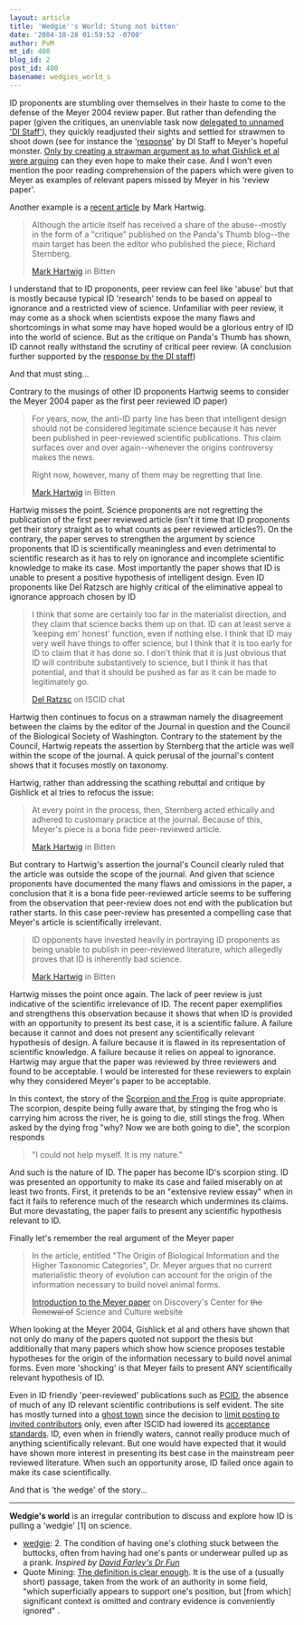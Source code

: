 ```yaml
---
layout: article
title: 'Wedgie''s World: Stung not bitten'
date: '2004-10-28 01:59:52 -0700'
author: PvM
mt_id: 480
blog_id: 2
post_id: 480
basename: wedgies_world_s
---
```

ID proponents are stumbling over themselves in their haste  to come to the defense of the Meyer 2004 review paper. But rather than defending the paper (given the critiques, an unenviable task now [delegated to unnamed 'DI Staff'](http://www.discovery.org/scripts/viewDB/index.php?command=view&amp;id=2248)), they quickly readjusted their sights and settled for strawmen to shoot down (see for instance the '[response](http://www.discovery.org/scripts/viewDB/index.php?command=view&amp;id=2248&amp;program=CSC%20-%20Scientific%20Research%20and%20Scholarship%20-%20Science%20-%20MainPage)' by DI Staff to Meyer's hopeful monster. [Only by creating a strawman argument as to what Gishlick et al were arguing](http://www.pandasthumb.org/pt-archives/000559.html) can they even hope to make their case. And I won't even mention the poor reading comprehension of the papers which were given to Meyer as examples of relevant papers missed by Meyer in his 'review paper'.

Another example is a [recent article](http://www.discovery.org/scripts/viewDB/index.php?command=view&amp;id=2220&amp;program=CSC%20-%20Science%20and%20Education%20Policy%20-%20News%20and%20Articles) by Mark Hartwig.

> Although the article itself has received a share of the abuse--mostly in the form of a "critique" published on the Panda's Thumb blog--the main target has been the editor who published the piece, Richard Sternberg.
> 
> 
> [Mark Hartwig](http://www.discovery.org/scripts/viewDB/index.php?command=view&amp;id=2220&amp;program=CSC%20-%20Science%20and%20Education%20Policy%20-%20News%20and%20Articles) in Bitten

I understand that to ID proponents, peer review can feel like  'abuse' but that is mostly because typical ID 'research' tends to be based on appeal to ignorance and a restricted view of science. Unfamiliar with peer review, it may come as a shock when scientists expose the many flaws and shortcomings in what some may have hoped would be a glorious entry of ID into the world of science. But as the critique on Panda's Thumb has shown, ID cannot really withstand the scrutiny of critical peer review. (A conclusion further supported by the [response by the DI staff](http://www.pandasthumb.org/pt-archives/000559.html))

And that must sting...

Contrary to the musings of other ID proponents Hartwig seems to consider the Meyer 2004 paper as the first peer reviewed ID paper)

> For years, now, the anti-ID party line has been that intelligent design should not be considered legitimate science because it has never been published in peer-reviewed scientific publications. This claim surfaces over and over again--whenever the origins controversy makes the news.
> 
> Right now, however, many of them may be regretting that line.
> 
> 
> [Mark Hartwig](http://www.discovery.org/scripts/viewDB/index.php?command=view&amp;id=2220&amp;program=CSC%20-%20Science%20and%20Education%20Policy%20-%20News%20and%20Articles) in Bitten

Hartwig misses the point. Science proponents are not regretting the publication of the first peer reviewed article (isn't it time that ID proponents get their story straight as to what counts as peer reviewed articles?). On the contrary, the paper serves to strengthen the argument by science proponents that ID is scientifically meaningless and even detrimental to scientific research as it has to rely on ignorance and incomplete scientific knowledge to make its case. Most importantly the paper shows that ID is unable to present a positive hypothesis of intelligent design.  Even ID proponents like Del Ratzsch are highly critical of the eliminative appeal to ignorance approach chosen by ID

> I think that some are certainly too far in the materialist direction, and they claim that science backs them up on that. ID can at least serve a ‘keeping em' honest' function, even if nothing else. I think that ID may very well have things to offer science, but I think that it is too early for ID to claim that it has done so. I don't think that it is just obvious that ID will contribute substantively to science, but I think it has that potential, and that it should be pushed as far as it can be made to legitimately go.
> 
> 
> [Del Ratzsc](http://www.iscid.org/del-ratzsch-chat.php) on ISCID chat

Hartwig then continues to focus on a strawman namely the disagreement between the claims by the editor of the Journal in question and the Council of the Biological Society of Washington. Contrary to the statement by the Council, Hartwig repeats the assertion by Sternberg that the article was well within the scope of the journal. A quick perusal of the journal's content shows that it focuses mostly on taxonomy.

Hartwig, rather than addressing the scathing rebuttal and critique by Gishlick et al  tries to refocus the issue:

> At every point in the process, then, Sternberg acted ethically and adhered to customary practice at the journal. Because of this, Meyer's piece is a bona fide peer-reviewed article. 
> 
> 
> [Mark Hartwig](http://www.discovery.org/scripts/viewDB/index.php?command=view&amp;id=2220&amp;program=CSC%20-%20Science%20and%20Education%20Policy%20-%20News%20and%20Articles) in Bitten

But contrary to Hartwig's assertion the journal's Council clearly ruled that the article was outside the scope of the journal. And given that science proponents have documented the many flaws and omissions in the paper, a conclusion that it is a bona fide peer-reviewed article seems to be suffering from the observation that peer-review does not end with the publication but rather starts. In this case peer-review has presented a compelling case that Meyer's article is scientifically irrelevant.

> ID opponents have invested heavily in portraying ID proponents as being unable to publish in peer-reviewed literature, which allegedly proves that ID is inherently bad science. 
> 
> 
> [Mark Hartwig](http://www.discovery.org/scripts/viewDB/index.php?command=view&amp;id=2220&amp;program=CSC%20-%20Science%20and%20Education%20Policy%20-%20News%20and%20Articles) in Bitten

Hartwig misses the point once again. The lack of peer review is just indicative of the scientific irrelevance of ID. The recent paper exemplifies and strengthens this observation because it shows that when ID is provided with an opportunity to present its best case, it is a scientific failure. A failure because it cannot and does not present any scientifically relevant hypothesis of design. A failure because it is flawed in its representation of scientific knowledge. A failure because it relies on appeal to ignorance. Hartwig may argue that the paper was reviewed by three reviewers and found to be acceptable. I would be interested for these reviewers to explain why they considered Meyer's paper to be acceptable. 

In this context, the story of the [Scorpion and the Frog](http://allaboutfrogs.org/stories/scorpion.html) is quite appropriate. The scorpion, despite being fully aware that, by stinging the frog who is carrying him across the river, he is going to die, still stings the frog. When asked by the dying  frog "why? Now we are both going to die", the scorpion responds


> "I could not help myself. It is my nature."

And such is the nature of ID. The paper has become ID's scorpion sting. ID was presented an opportunity to make its case and failed miserably on at least two fronts. First, it pretends to be an "extensive review essay" when in fact it fails to reference much of the research which undermines its claims. But more devastating, the paper fails to present any scientific hypothesis relevant to ID.

Finally let's remember the real argument of the Meyer paper

> In the article, entitled "The Origin of Biological Information and the Higher Taxonomic Categories", Dr. Meyer argues that no current materialistic theory of evolution can account for the origin of the information necessary to build novel animal forms. 
> 
> 
> [Introduction to the Meyer paper](http://www.discovery.org/scripts/viewDB/index.php?command=view&amp;id=2177&amp;program=CSC%20-%20Scientific%20Research%20and%20Scholarship%20-%20Science) on Discovery's Center for ~~the Renewal of~~ Science and Culture website

When looking at the Meyer 2004, Gishlick et al and others have shown that not only do many of the papers quoted not support the thesis but additionally that many papers which show how science proposes testable hypotheses for the origin of the information necessary to build novel animal forms. Even more 'shocking' is that Meyer fails to present ANY scientifically relevant hypothesis of ID.

Even in ID friendly 'peer-reviewed'  publications such as [PCID](http://www.iscid.org/pcid.php), the absence of much of any ID relevant scientific contributions is self evident. The site has mostly turned into a [ghost town](http://www.iscid.org/boards/ubb-forum-f-6.html) since the decision to [limit posting to invited contributors](http://www.iscid.org/boards/ubb-get_topic-f-6-t-000523.html) only, even after ISCID had lowered its [acceptance standards](http://www.iscid.org/pcid/2003/2/1-2/dembski_pcid_policy.php). 
ID, even when in friendly waters, cannot really produce much of anything scientifically relevant. But one would have expected that it would have shown more interest in presenting its best case in the mainstream peer reviewed literature. When such an opportunity arose, ID failed once again to make its case scientifically.

And that is 'the wedge' of the story...

*********


**Wedgie's world** is an irregular contribution to discuss and explore how ID is pulling a 'wedgie' \[1\] on science.


* [wedgie](http://dictionary.reference.com/search?q=wedgie):    2.  The condition of having one's clothing stuck between the buttocks, often from having had one's pants or underwear pulled up as a prank. _Inspired by [David Farley's Dr Fun](http://www.ibiblio.org/Dave/Dr-Fun/df9505/df950519.jpg)_
* Quote Mining: [
The definition is clear enough](http://www.talkorigins.org/faqs/quotes/mine/project.html). It is the use of a (usually short) passage, taken from the work of an authority in some field, "which superficially appears to support one's position, but \[from which\] significant context is omitted and contrary evidence is conveniently ignored" .

